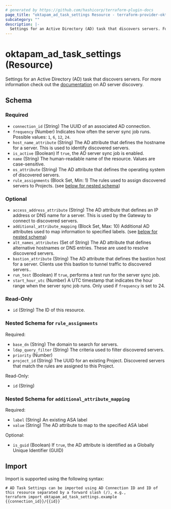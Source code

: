 ```yaml
---
# generated by https://github.com/hashicorp/terraform-plugin-docs
page_title: "oktapam_ad_task_settings Resource - terraform-provider-oktapam"
subcategory: ""
description: |-
  Settings for an Active Directory (AD) task that discovers servers. For more information check out the documentation https://help.okta.com/asa/en-us/Content/Topics/Adv_Server_Access/docs/ad-sync.htm on AD server discovery.
---
```


# oktapam_ad_task_settings (Resource)

Settings for an Active Directory (AD) task that discovers servers. For more information check out the [documentation](https://help.okta.com/asa/en-us/Content/Topics/Adv_Server_Access/docs/ad-sync.htm) on AD server discovery.



<!-- schema generated by tfplugindocs -->
## Schema

### Required

- `connection_id` (String) The UUID of an associated AD connection.
- `frequency` (Number) Indicates how often the server sync job runs. Possible values: `1`, `6`, `12`, `24`.
- `host_name_attribute` (String) The AD attribute that defines the hostname for a server. This is used to identify discovered servers.
- `is_active` (Boolean) If `true`, the AD server sync job is enabled.
- `name` (String) The human-readable name of the resource. Values are case-sensitive.
- `os_attribute` (String) The AD attribute that defines the operating system of discovered servers.
- `rule_assignments` (Block Set, Min: 1) The rules used to assign discovered servers to Projects. (see [below for nested schema](#nestedblock--rule_assignments))

### Optional

- `access_address_attribute` (String) The AD attribute that defines an IP address or DNS name for a server. This is used by the Gateway to connect to discovered servers.
- `additional_attribute_mapping` (Block Set, Max: 10) Additional AD attributes used to map information to specified labels. (see [below for nested schema](#nestedblock--additional_attribute_mapping))
- `alt_names_attributes` (Set of String) The AD attribute that defines alternative hostnames or DNS entries. These are used to resolve discovered servers.
- `bastion_attribute` (String) The AD attribute that defines the bastion host for a server. Clients use this bastion to tunnel traffic to discovered servers..
- `run_test` (Boolean) If `true`, performs a test run for the server sync job.
- `start_hour_utc` (Number) A UTC timestamp that indicates the hour range when the server sync job runs. Only used if `frequency` is set to 24.

### Read-Only

- `id` (String) The ID of this resource.

<a id="nestedblock--rule_assignments"></a>
### Nested Schema for `rule_assignments`

Required:

- `base_dn` (String) The domain to search for servers.
- `ldap_query_filter` (String) The criteria used to filter discovered servers.
- `priority` (Number)
- `project_id` (String) The UUID for an existing Project. Discovered servers that match the rules are assigned to this Project.

Read-Only:

- `id` (String)


<a id="nestedblock--additional_attribute_mapping"></a>
### Nested Schema for `additional_attribute_mapping`

Required:

- `label` (String) An existing ASA label
- `value` (String) The AD attribute to map to the specified ASA label

Optional:

- `is_guid` (Boolean) If `true`, the AD attribute is identified as a Globally Unique Identifier (GUID)

## Import

Import is supported using the following syntax:

```shell
# AD Task Settings can be imported using AD Connection ID and ID of this resource separated by a forward slash (/), e.g.,
terraform import oktapam_ad_task_settings.example {{connection_id}}/{{id}}
```
